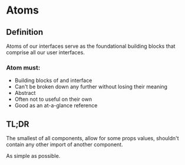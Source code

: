 # Atoms

## Definition
Atoms of our interfaces serve as the foundational building blocks that comprise all our user interfaces.

### Atom must:
- Building blocks of and interface
- Can't be broken down any further without losing their meaning
- Abstract
- Often not to useful on their own
- Good as an at-a-glance reference

## TL;DR
The smallest of all components, allow for some props values, shouldn't contain any other import of another component. 

As simple as possible.
